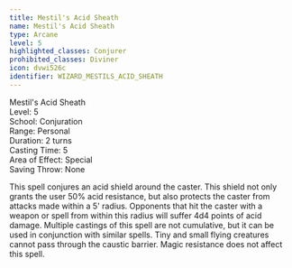 ```yaml
---
title: Mestil's Acid Sheath
name: Mestil's Acid Sheath
type: Arcane
level: 5
highlighted_classes: Conjurer
prohibited_classes: Diviner
icon: dvwi526c
identifier: WIZARD_MESTILS_ACID_SHEATH
---
```

Mestil's Acid Sheath  
Level: 5  
School: Conjuration  
Range: Personal  
Duration: 2 turns  
Casting Time: 5  
Area of Effect: Special  
Saving Throw: None  
  
This spell conjures an acid shield around the caster. This shield not only grants the user 50% acid resistance, but also protects the caster from attacks made within a 5' radius. Opponents that hit the caster with a weapon or spell from within this radius will suffer 4d4 points of acid damage. Multiple castings of this spell are not cumulative, but it can be used in conjunction with similar spells. Tiny and small flying creatures cannot pass through the caustic barrier. Magic resistance does not affect this spell.  
